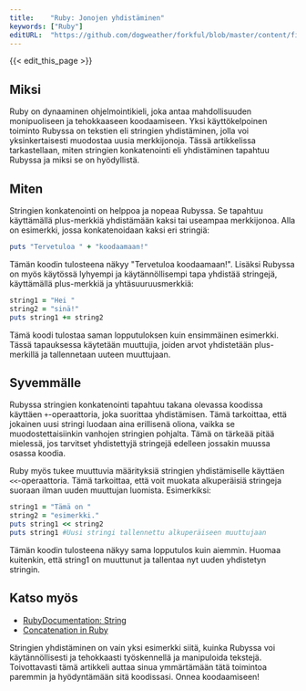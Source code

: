 ```yaml
---
title:    "Ruby: Jonojen yhdistäminen"
keywords: ["Ruby"]
editURL:  "https://github.com/dogweather/forkful/blob/master/content/fi/ruby/concatenating-strings.md"
---
```


{{< edit_this_page >}}

## Miksi

Ruby on dynaaminen ohjelmointikieli, joka antaa mahdollisuuden monipuoliseen ja tehokkaaseen koodaamiseen. Yksi käyttökelpoinen toiminto Rubyssa on tekstien eli stringien yhdistäminen, jolla voi yksinkertaisesti muodostaa uusia merkkijonoja. Tässä artikkelissa tarkastellaan, miten stringien konkatenointi eli yhdistäminen tapahtuu Rubyssa ja miksi se on hyödyllistä.

## Miten

Stringien konkatenointi on helppoa ja nopeaa Rubyssa. Se tapahtuu käyttämällä plus-merkkiä yhdistämään kaksi tai useampaa merkkijonoa. Alla on esimerkki, jossa konkatenoidaan kaksi eri stringiä:

```Ruby
puts "Tervetuloa " + "koodaamaan!"
```

Tämän koodin tulosteena näkyy "Tervetuloa koodaamaan!". Lisäksi Rubyssa on myös käytössä lyhyempi ja käytännöllisempi tapa yhdistää stringejä, käyttämällä plus-merkkiä ja yhtäsuuruusmerkkiä:

```Ruby
string1 = "Hei "
string2 = "sinä!"
puts string1 += string2
```

Tämä koodi tulostaa saman lopputuloksen kuin ensimmäinen esimerkki. Tässä tapauksessa käytetään muuttujia, joiden arvot yhdistetään plus-merkillä ja tallennetaan uuteen muuttujaan.

## Syvemmälle

Rubyssa stringien konkatenointi tapahtuu takana olevassa koodissa käyttäen `+`-operaattoria, joka suorittaa yhdistämisen. Tämä tarkoittaa, että jokainen uusi stringi luodaan aina erillisenä oliona, vaikka se muodostettaisiinkin vanhojen stringien pohjalta. Tämä on tärkeää pitää mielessä, jos tarvitset yhdistettyjä stringejä edelleen jossakin muussa osassa koodia.

Ruby myös tukee muuttuvia määrityksiä stringien yhdistämiselle käyttäen `<<`-operaattoria. Tämä tarkoittaa, että voit muokata alkuperäisiä stringeja suoraan ilman uuden muuttujan luomista. Esimerkiksi:

```Ruby
string1 = "Tämä on "
string2 = "esimerkki."
puts string1 << string2
puts string1 #Uusi stringi tallennettu alkuperäiseen muuttujaan
```

Tämän koodin tulosteena näkyy sama lopputulos kuin aiemmin. Huomaa kuitenkin, että string1 on muuttunut ja tallentaa nyt uuden yhdistetyn stringin.

## Katso myös

- [RubyDocumentation: String](https://ruby-doc.org/core-2.6.5/String.html)
- [Concatenation in Ruby](https://www.geeksforgeeks.org/concatenation-in-ruby/)

Stringien yhdistäminen on vain yksi esimerkki siitä, kuinka Rubyssa voi käytännöllisesti ja tehokkaasti työskennellä ja manipuloida tekstejä. Toivottavasti tämä artikkeli auttaa sinua ymmärtämään tätä toimintoa paremmin ja hyödyntämään sitä koodissasi. Onnea koodaamiseen!
